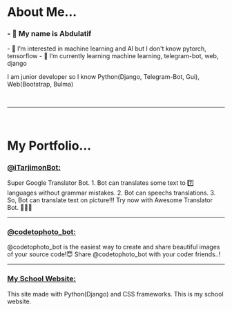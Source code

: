 <h1>About Me...</h1>
<h3>- 👋 My name is Abdulatif</h3>
<p>- 👀 I’m interested in machine learning and AI but I don't know pytorch, tensorflow
- 🌱 I’m currently learning machine learning, telegram-bot, web, django</p>
<p>I am junior developer so I know Python(Django, Telegram-Bot, Gui), Web(Bootstrap, Bulma)</p><br/>
<hr>
<br/>
<h1>My Portfolio...</h1>
<h3><a href="https://t.me/iTarjimonBot">@iTarjimonBot: </a></h3>
<p>Super Google Translator Bot.
1. Bot can translates some text to 7️⃣ languages without grammar mistakes.
2. Bot can speechs translations.
3. So, Bot can translate text on picture!!!
Try now with Awesome Translator Bot. 🤩🤩🤩</p>
<hr>
<h3><a href="https://t.me/codetophoto_bot">@codetophoto_bot: </a></h3>
<p>@codetophoto_bot is the easiest way to create and share beautiful images of your source code!😇
Share @codetophoto_bot with your coder friends..!</p>
<hr>
<h3><a href="https://maktab44.pythonanywhere.com">My School Website: </a></h3>
<p>This site made with Python(Django) and CSS frameworks. This is my school website.</p>

<!---
Abdulatifprodev/Abdulatifprodev is a ✨ special ✨ repository because its `README.md` (this file) appears on your GitHub profile.
You can click the Preview link to take a look at your changes.
--->
